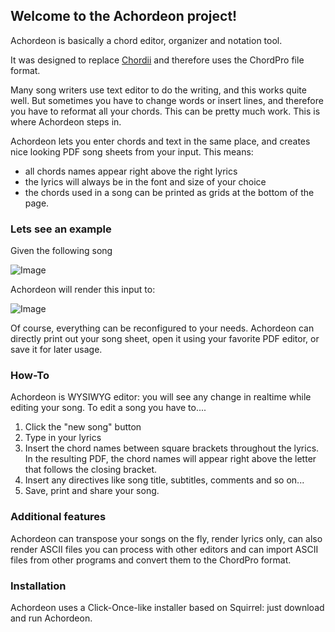 ## Welcome to the Achordeon project!

Achordeon is basically a chord editor, organizer and notation tool.

It was designed to replace [Chordii](http://www.vromans.org/johan/projects/Chordii/) and therefore uses the ChordPro file format.

Many song writers use text editor to do the writing, and this works quite well.
But sometimes you have to change words or insert lines, and therefore you have to reformat all your chords. This can be pretty much work. This is where Achordeon steps in.

Achordeon lets you enter chords and text in the same place, and creates nice looking PDF song sheets from your input.
This means:
- all chords names appear right above the right lyrics
- the lyrics will always be in the font and size of your choice
- the chords used in a song can be printed as grids at the bottom of the page.

### Lets see an example

Given the following song

![Image](https://cloud.githubusercontent.com/assets/28042110/25782580/0a69976c-334e-11e7-8409-5659d30dfee2.PNG)

Achordeon will render this input to:

![Image](https://cloud.githubusercontent.com/assets/28042110/25782558/bc6b367e-334d-11e7-99d2-aa6e1564eb64.PNG)

Of course, everything can be reconfigured to your needs. Achordeon can directly print out your song sheet, open it using your favorite PDF editor, or save it for later usage.

### How-To

Achordeon is WYSIWYG editor: you will see any change in realtime while editing your song.
To edit a song you have to....
1. Click the "new song" button
2. Type in your lyrics
3. Insert the chord names between square brackets throughout the lyrics. In the resulting PDF, the chord names will appear right above the letter that follows the closing bracket.
4. Insert any directives like song title, subtitles, comments and so on...
5. Save, print and share your song.

### Additional features

Achordeon can transpose your songs on the fly, render lyrics only, can also render ASCII files you can process with other editors and can import ASCII files from other programs and convert them to the ChordPro format.

### Installation
Achordeon uses a Click-Once-like installer based on Squirrel: just download and run Achordeon. 
